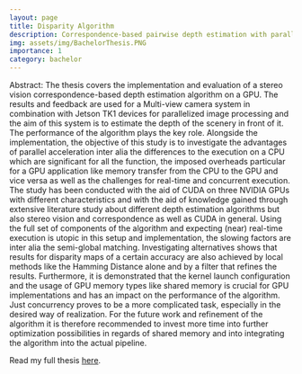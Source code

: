 ```yaml
---
layout: page
title: Disparity Algorithm
description: Correspondence-based pairwise depth estimation with parallel acceleration
img: assets/img/BachelorThesis.PNG
importance: 1
category: bachelor
---
```


Abstract:
The thesis covers the implementation and evaluation of a stereo vision correspondence-based depth estimation algorithm on a GPU. The results and feedback are used for a Multi-view camera system in combination with Jetson TK1 devices for parallelized image processing and the aim of this system is to estimate the depth of the scenery in front of it. The performance of the algorithm plays the key role. Alongside the implementation, the objective of this study is
to investigate the advantages of parallel acceleration inter alia the differences to the execution on a CPU which are significant for all the function, the imposed overheads particular for a GPU application like memory transfer from the CPU
to the GPU and vice versa as well as the challenges for real-time and concurrent execution. The study has been conducted with the aid of CUDA on three NVIDIA GPUs with different characteristics and with the aid of knowledge
gained through extensive literature study about different depth estimation algorithms but also stereo vision and correspondence as well as CUDA in general. Using the full set of components of the algorithm and expecting (near) real-time
execution is utopic in this setup and implementation, the slowing factors are inter alia the semi-global matching. Investigating alternatives shows that results for disparity maps of a certain accuracy are also achieved by local methods like the Hamming Distance alone and by a filter that refines the results. Furthermore, it is demonstrated that the kernel launch configuration and the usage of GPU memory types like shared memory is crucial for GPU implementations and has an impact on the performance of the algorithm. Just concurrency proves to be a more complicated task, especially in the desired way of realization. For the future work and refinement of the algorithm it is therefore recommended to invest more time into further optimization possibilities in regards of shared memory and into integrating the algorithm into the actual pipeline.

Read my full thesis <a href="http://www.diva-portal.org/smash/record.jsf?pid=diva2%3A1247193&dswid=262">here</a>.